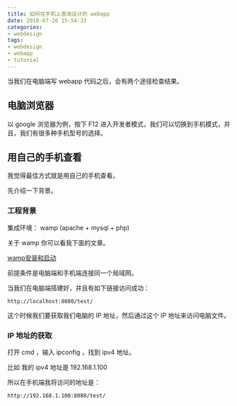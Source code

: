 ```yaml
---
title: 如何在手机上查询设计的 webapp
date: 2018-07-26 15:54:33
categories:
- webdesign
tags:
- webdesign
- webapp
- tutorial
---
```

当我们在电脑端写 webapp 代码之后，会有两个途径检查结果。

<!-- more -->

## 电脑浏览器

以 google 浏览器为例，按下 F12 进入开发者模式，我们可以切换到手机模式，并且，我们有很多种手机型号的选择。

## 用自己的手机查看

我觉得最佳方式就是用自己的手机查看。

先介绍一下背景。

### 工程背景

集成环境： wamp (apache + mysql + php)

关于 wamp 你可以看我下面的文章。

[wamp安装和启动](https://benpaodewoniu.github.io/2018/07/25/wamp0/)

前提条件是电脑端和手机端连接同一个局域网。

当我们在电脑端搭建好，并且有如下链接访问成功：

	http://localhost:8080/test/

这个时候我们要获取我们电脑的 IP 地址，然后通过这个 IP 地址来访问电脑文件。

### IP 地址的获取

打开 cmd ，输入 ipconfig ，找到 ipv4 地址。

比如 我的 ipv4 地址是 192.168.1.100

所以在手机端我将访问的地址是：
	
	http://192.168.1.100:8080/test/
